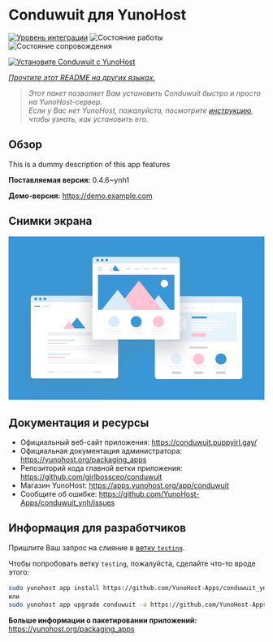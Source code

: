 <!--
Важно: этот README был автоматически сгенерирован <https://github.com/YunoHost/apps/tree/master/tools/readme_generator>
Он НЕ ДОЛЖЕН редактироваться вручную.
-->

# Conduwuit для YunoHost

[![Уровень интеграции](https://dash.yunohost.org/integration/conduwuit.svg)](https://ci-apps.yunohost.org/ci/apps/conduwuit/) ![Состояние работы](https://ci-apps.yunohost.org/ci/badges/conduwuit.status.svg) ![Состояние сопровождения](https://ci-apps.yunohost.org/ci/badges/conduwuit.maintain.svg)

[![Установите Conduwuit с YunoHost](https://install-app.yunohost.org/install-with-yunohost.svg)](https://install-app.yunohost.org/?app=conduwuit)

*[Прочтите этот README на других языках.](./ALL_README.md)*

> *Этот пакет позволяет Вам установить Conduwuit быстро и просто на YunoHost-сервер.*  
> *Если у Вас нет YunoHost, пожалуйста, посмотрите [инструкцию](https://yunohost.org/install), чтобы узнать, как установить его.*

## Обзор

This is a dummy description of this app features


**Поставляемая версия:** 0.4.6~ynh1

**Демо-версия:** <https://demo.example.com>

## Снимки экрана

![Снимок экрана Conduwuit](./doc/screenshots/example.jpg)

## Документация и ресурсы

- Официальный веб-сайт приложения: <https://conduwuit.puppyirl.gay/>
- Официальная документация администратора: <https://yunohost.org/packaging_apps>
- Репозиторий кода главной ветки приложения: <https://github.com/girlbossceo/conduwuit>
- Магазин YunoHost: <https://apps.yunohost.org/app/conduwuit>
- Сообщите об ошибке: <https://github.com/YunoHost-Apps/conduwuit_ynh/issues>

## Информация для разработчиков

Пришлите Ваш запрос на слияние в [ветку `testing`](https://github.com/YunoHost-Apps/conduwuit_ynh/tree/testing).

Чтобы попробовать ветку `testing`, пожалуйста, сделайте что-то вроде этого:

```bash
sudo yunohost app install https://github.com/YunoHost-Apps/conduwuit_ynh/tree/testing --debug
или
sudo yunohost app upgrade conduwuit -u https://github.com/YunoHost-Apps/conduwuit_ynh/tree/testing --debug
```

**Больше информации о пакетировании приложений:** <https://yunohost.org/packaging_apps>
